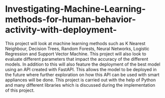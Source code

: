 # Investigating-Machine-Learning-methods-for-human-behavior-activity-with-deployment-

This project will look at machine learning methods such as K Nearest Neighbour, Decision Trees, Random Forests, Neural Networks, Logistic Regression and Support Vector Machine. This project will also look to evaluate different parameters that impact the accuracy of the different models. In addition to this will also feature the deployment of the best model using an API created with FastAPI. This allows the model to be deployed in the future where further exploration on how this API can be used with smart appliances will be done. This project is carried out with the help of Python and many different libraries which is discussed during the implementation of this project.

